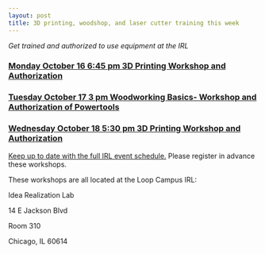 ```yaml
---
layout: post
title: 3D printing, woodshop, and laser cutter training this week
---
```


*Get trained and authorized to use equipment at the IRL*

 
### [Monday October 16 6:45 pm 3D Printing Workshop and Authorization](https://www.eventbrite.com/e/3d-printer-workshop-101617-tickets-38772728274?aff=efbeventtix)

### [Tuesday October 17 3 pm Woodworking Basics- Workshop and Authorization of Powertools](https://www.eventbrite.com/e/woodshop-workshop-101717-tickets-38826115958)

### [Wednesday October 18 5:30 pm 3D Printing Workshop and Authorization](https://www.eventbrite.com/e/3d-printer-workshop-101817-tickets-38773110417?aff=efbeventtix)

[Keep up to date with the full IRL event schedule.](https://www.facebook.com/pg/IdeaRealizationLabDPU/events/)  Please register in advance these workshops. 

These workshops are all located at the Loop Campus IRL:

Idea Realization Lab

14 E Jackson Blvd

Room 310

Chicago, IL 60614
